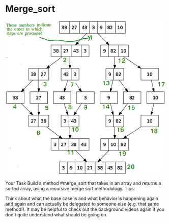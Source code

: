 # Merge_sort
![Image Hover Text](/merg.png)

Your Task
Build a method #merge_sort that takes in an array and returns a sorted array, using a recursive merge sort methodology.
Tips:

Think about what the base case is and what behavior is happening again and again and can actually be delegated to someone else (e.g. that same method!).
It may be helpful to check out the background videos again if you don't quite understand what should be going on.

